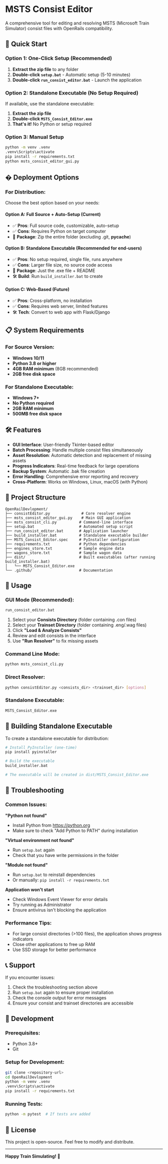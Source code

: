# MSTS Consist Editor

A comprehensive tool for editing and resolving MSTS (Microsoft Train Simulator) consist files with OpenRails compatibility.

## 🚀 Quick Start

### Option 1: One-Click Setup (Recommended)
1. **Extract the zip file** to any folder
2. **Double-click `setup.bat`** - Automatic setup (5-10 minutes)
3. **Double-click `run_consist_editor.bat`** - Launch the application

### Option 2: Standalone Executable (No Setup Required)
If available, use the standalone executable:
1. **Extract the zip file**
2. **Double-click `MSTS_Consist_Editor.exe`**
3. **That's it!** No Python or setup required

### Option 3: Manual Setup
```bash
python -m venv .venv
.venv\Scripts\activate
pip install -r requirements.txt
python msts_consist_editor_gui.py
```

## � Deployment Options

### For Distribution:
Choose the best option based on your needs:

#### **Option A: Full Source + Auto-Setup** (Current)
- ✅ **Pros**: Full source code, customizable, auto-setup
- ✅ **Cons**: Requires Python on target computer
- 📁 **Package**: Zip the entire folder (excluding .git, __pycache__)

#### **Option B: Standalone Executable** (Recommended for end-users)
- ✅ **Pros**: No setup required, single file, runs anywhere
- ✅ **Cons**: Larger file size, no source code access
- 📁 **Package**: Just the .exe file + README
- 🛠️ **Build**: Run `build_installer.bat` to create

#### **Option C: Web-Based (Future)**
- ✅ **Pros**: Cross-platform, no installation
- ✅ **Cons**: Requires web server, limited features
- 🛠️ **Tech**: Convert to web app with Flask/Django

## 📋 System Requirements

### For Source Version:
- **Windows 10/11**
- **Python 3.8 or higher**
- **4GB RAM minimum** (8GB recommended)
- **2GB free disk space**

### For Standalone Executable:
- **Windows 7+**
- **No Python required**
- **2GB RAM minimum**
- **500MB free disk space**

## 🛠️ Features

- **GUI Interface**: User-friendly Tkinter-based editor
- **Batch Processing**: Handle multiple consist files simultaneously
- **Asset Resolution**: Automatic detection and replacement of missing assets
- **Progress Indicators**: Real-time feedback for large operations
- **Backup System**: Automatic .bak file creation
- **Error Handling**: Comprehensive error reporting and recovery
- **Cross-Platform**: Works on Windows, Linux, macOS (with Python)

## 📁 Project Structure

```
OpenRailDevlopment/
├── consistEditor.py              # Core resolver engine
├── msts_consist_editor_gui.py    # Main GUI application
├── msts_consist_cli.py          # Command-line interface
├── setup.bat                    # Automated setup script
├── run_consist_editor.bat       # Application launcher
├── build_installer.bat          # Standalone executable builder
├── MSTS_Consist_Editor.spec     # PyInstaller configuration
├── requirements.txt             # Python dependencies
├── engines_store.txt            # Sample engine data
├── wagons_store.txt             # Sample wagon data
├── dist/                        # Built executables (after running build_installer.bat)
│   └── MSTS_Consist_Editor.exe
└── .github/                     # Documentation
```

## 🎯 Usage

### GUI Mode (Recommended):
```bash
run_consist_editor.bat
```
1. Select your **Consists Directory** (folder containing .con files)
2. Select your **Trainset Directory** (folder containing .eng/.wag files)
3. Click **"Load & Analyze Consists"**
4. Review and edit consists in the interface
5. Use **"Run Resolver"** to fix missing assets

### Command Line Mode:
```bash
python msts_consist_cli.py
```

### Direct Resolver:
```bash
python consistEditor.py <consists_dir> <trainset_dir> [options]
```

### Standalone Executable:
```bash
MSTS_Consist_Editor.exe
```

## 🔧 Building Standalone Executable

To create a standalone executable for distribution:

```bash
# Install PyInstaller (one-time)
pip install pyinstaller

# Build the executable
build_installer.bat

# The executable will be created in dist/MSTS_Consist_Editor.exe
```

## 🔧 Troubleshooting

### Common Issues:

**"Python not found"**
- Install Python from https://python.org
- Make sure to check "Add Python to PATH" during installation

**"Virtual environment not found"**
- Run `setup.bat` again
- Check that you have write permissions in the folder

**"Module not found"**
- Run `setup.bat` to reinstall dependencies
- Or manually: `pip install -r requirements.txt`

**Application won't start**
- Check Windows Event Viewer for error details
- Try running as Administrator
- Ensure antivirus isn't blocking the application

### Performance Tips:
- For large consist directories (>100 files), the application shows progress indicators
- Close other applications to free up RAM
- Use SSD storage for better performance

## 📞 Support

If you encounter issues:
1. Check the troubleshooting section above
2. Run `setup.bat` again to ensure proper installation
3. Check the console output for error messages
4. Ensure your consist and trainset directories are accessible

## 📝 Development

### Prerequisites:
- Python 3.8+
- Git

### Setup for Development:
```bash
git clone <repository-url>
cd OpenRailDevlopment
python -m venv .venv
.venv\Scripts\activate
pip install -r requirements.txt
```

### Running Tests:
```bash
python -m pytest  # If tests are added
```

## 📝 License

This project is open-source. Feel free to modify and distribute.

---

**Happy Train Simulating! 🚂**
